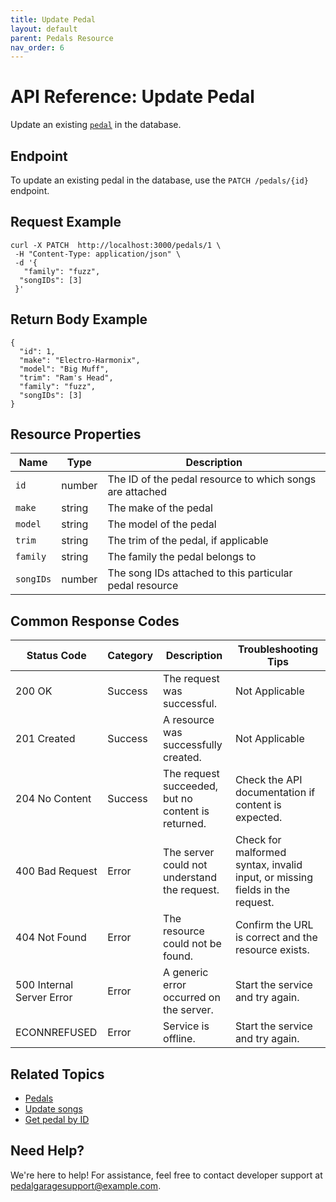 ```yaml
---
title: Update Pedal
layout: default
parent: Pedals Resource
nav_order: 6
---
```


# API Reference: Update Pedal

Update an existing [`pedal`](pg-resource-pedals.md) in the database.

## Endpoint

To update an existing pedal in the database, use the `PATCH /pedals/{id}` endpoint.

## Request Example

```shell
curl -X PATCH  http://localhost:3000/pedals/1 \
 -H "Content-Type: application/json" \
 -d '{
   "family": "fuzz", 
  "songIDs": [3]
 }'
```

## Return Body Example

```shell
{
  "id": 1,
  "make": "Electro-Harmonix",
  "model": "Big Muff",
  "trim": "Ram's Head",
  "family": "fuzz",
  "songIDs": [3]
}
```

## Resource Properties

| Name | Type | Description |
| ------------- | ----------- | ----------- |
| `id` | number | The ID of the pedal resource to which songs are attached |
| `make` | string | The make of the pedal |
| `model` | string | The model of the pedal |
| `trim` | string | The trim of the pedal, if applicable |
| `family` | string | The family the pedal belongs to |
| `songIDs` | number | The song IDs attached to this particular pedal resource |

## Common Response Codes

| Status Code      | Category       | Description | Troubleshooting Tips |
|------------------|----------------|-------------|----------------------|
| 200 OK           | Success        | The request was successful. | Not Applicable |
| 201 Created      | Success        | A resource was successfully created. | Not Applicable |
| 204 No Content   | Success        | The request succeeded, but no content is returned. | Check the API documentation if content is expected. |
| 400 Bad Request  | Error   | The server could not understand the request. | Check for malformed syntax, invalid input, or missing fields in the request. |
| 404 Not Found    | Error   | The resource could not be found. | Confirm the URL is correct and the resource exists. |
| 500 Internal Server Error | Error | A generic error occurred on the server. | Start the service and try again. |
| ECONNREFUSED | Error | Service is offline. | Start the service and try again. |


## Related Topics

* [Pedals](pg-resource-pedals.md)
* [Update songs](pg-reference-update-songs.md)
* [Get pedal by ID](pg-reference-get-pedal-by-id.md)

## Need Help?

We're here to help! For assistance, feel free to contact developer support at pedalgaragesupport@example.com.
